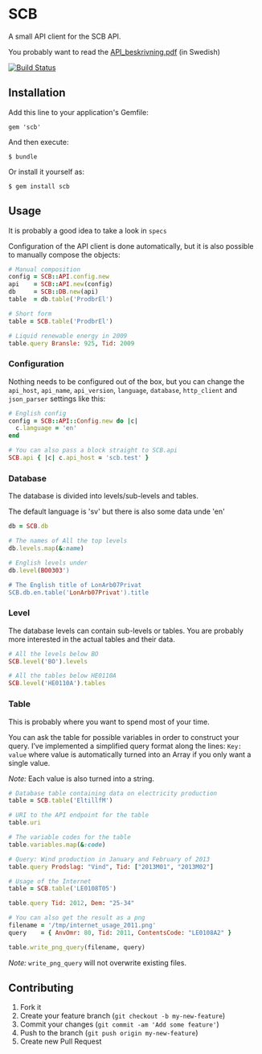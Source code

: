 # SCB

A small API client for the SCB API.

You probably want to read the [API\_beskrivning.pdf](http://www.scb.se/Grupp/OmSCB/Dokument/API_beskrivning.pdf) (in Swedish)

[![Build Status](https://travis-ci.org/peterhellberg/scb.png?branch=master)](https://travis-ci.org/peterhellberg/scb)

## Installation

Add this line to your application's Gemfile:

    gem 'scb'

And then execute:

    $ bundle

Or install it yourself as:

    $ gem install scb

## Usage

It is probably a good idea to take a look in `specs`

Configuration of the API client is done automatically, but it is also possible to manually compose the objects:

```ruby
# Manual composition
config = SCB::API.config.new
api    = SCB::API.new(config)
db     = SCB::DB.new(api)
table  = db.table('ProdbrEl')

# Short form
table = SCB.table('ProdbrEl')

# Liquid renewable energy in 2009
table.query Bransle: 925, Tid: 2009
```

### Configuration

Nothing needs to be configured out of the box, but you can change the
`api_host`, `api_name`, `api_version`, `language`, `database`, 
`http_client` and `json_parser` settings like this:

```ruby
# English config
config = SCB::API::Config.new do |c|
  c.language = 'en'
end

# You can also pass a block straight to SCB.api
SCB.api { |c| c.api_host = 'scb.test' } 
```

### Database

The database is divided into levels/sub-levels and tables.

The default language is 'sv' but there is also some data unde 'en'

```ruby
db = SCB.db

# The names of All the top levels
db.levels.map(&:name)

# English levels under 
db.level(BO0303')

# The English title of LonArb07Privat
SCB.db.en.table('LonArb07Privat').title
```

### Level

The database levels can contain sub-levels or tables. You are probably
more interested in the actual tables and their data. 

```ruby
# All the levels below BO
SCB.level('BO').levels

# All the tables below HE0110A
SCB.level('HE0110A').tables
```

### Table

This is probably where you want to spend most of your time.

You can ask the table for possible variables in order to construct your query. I’ve implemented a simplified query format along the lines: `Key: value` where value is automatically turned into an Array if you only want a single value.

*Note:* Each value is also turned into a string.

```ruby
# Database table containing data on electricity production
table = SCB.table('EltillfM')

# URI to the API endpoint for the table
table.uri

# The variable codes for the table
table.variables.map(&:code)

# Query: Wind production in January and February of 2013
table.query Prodslag: "Vind", Tid: ["2013M01", "2013M02"]

# Usage of the Internet
table = SCB.table('LE0108T05')

table.query Tid: 2012, Dem: "25-34"

# You can also get the result as a png
filename = '/tmp/internet_usage_2011.png'
query    = { AnvOmr: 80, Tid: 2011, ContentsCode: "LE0108A2" }

table.write_png_query(filename, query)
```
*Note:* `write_png_query` will not overwrite existing files.

## Contributing

1. Fork it
2. Create your feature branch (`git checkout -b my-new-feature`)
3. Commit your changes (`git commit -am 'Add some feature'`)
4. Push to the branch (`git push origin my-new-feature`)
5. Create new Pull Request
